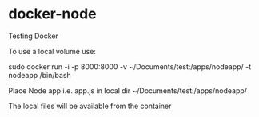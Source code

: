 # docker-node
Testing Docker

To use a local volume use:

sudo docker run -i -p 8000:8000 -v ~/Documents/test:/apps/nodeapp/ -t nodeapp /bin/bash

Place Node app i.e. app.js in local dir ~/Documents/test:/apps/nodeapp/

The local files will be available from the container
